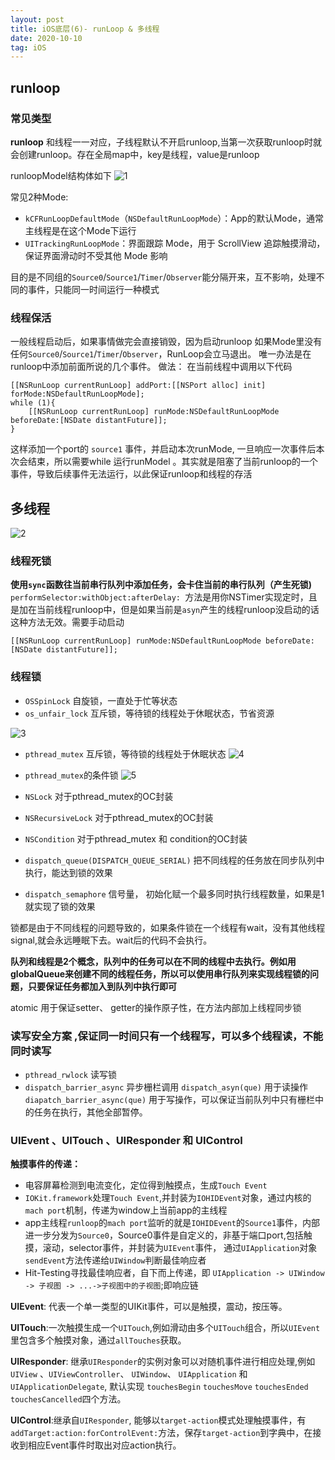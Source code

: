 ```yaml
---
layout: post
title: iOS底层(6)- runLoop & 多线程
date: 2020-10-10
tag: iOS
---
```


## runloop
### 常见类型
**runloop** 和线程一一对应，子线程默认不开启runloop,当第一次获取runloop时就会创建runloop。存在全局map中，key是线程，value是runloop

runloopModel结构体如下
![1](http://image.smartjames.cn/mweb/20201010/16023184791593.png)

常见2种Mode:
* `kCFRunLoopDefaultMode`（`NSDefaultRunLoopMode`）：App的默认Mode，通常主线程是在这个Mode下运行
* `UITrackingRunLoopMode`：界面跟踪 Mode，用于 ScrollView 追踪触摸滑动，保证界面滑动时不受其他 Mode 影响

目的是不同组的`Source0`/`Source1`/`Timer`/`Observer`能分隔开来，互不影响，处理不同的事件，只能同一时间运行一种模式

### 线程保活

一般线程启动后，如果事情做完会直接销毁，因为启动runloop 如果Mode里没有任何`Source0`/`Source1`/`Timer`/`Observer`，RunLoop会立马退出。 唯一办法是在runloop中添加前面所说的几个事件。
做法：
在当前线程中调用以下代码
```
[[NSRunLoop currentRunLoop] addPort:[[NSPort alloc] init]   forMode:NSDefaultRunLoopMode];
while (1){
    [[NSRunLoop currentRunLoop] runMode:NSDefaultRunLoopMode beforeDate:[NSDate distantFuture]];
}
```
这样添加一个port的 `source1` 事件，并启动本次runMode, 一旦响应一次事件后本次会结束，所以需要while 运行runModel 。其实就是阻塞了当前runloop的一个事件，导致后续事件无法运行，以此保证runloop和线程的存活


## 多线程
![2](http://image.smartjames.cn/mweb/20201010/16023185008204.png)

### 线程死锁
**使用`sync`函数往当前串行队列中添加任务，会卡住当前的串行队列（产生死锁)**
`performSelector:withObject:afterDelay: `方法是用你NSTimer实现定时，且是加在当前线程runloop中，但是如果当前是`asyn`产生的线程runloop没启动的话这种方法无效。需要手动启动
```
[[NSRunLoop currentRunLoop] runMode:NSDefaultRunLoopMode beforeDate:[NSDate distantFuture]];
```
### 线程锁

* `OSSpinLock` 自旋锁，一直处于忙等状态
* `os_unfair_lock` 互斥锁，等待锁的线程处于休眠状态，节省资源

![3](http://image.smartjames.cn/mweb/20201010/16023185133777.jpg)

* `pthread_mutex` 互斥锁，等待锁的线程处于休眠状态
![4](http://image.smartjames.cn/mweb/20201010/16023185345005.jpg)

* `pthread_mutex`的条件锁
![5](http://image.smartjames.cn/mweb/20201010/16023185451423.jpg)

* `NSLock`  对于pthread_mutex的OC封装
* `NSRecursiveLock`  对于pthread_mutex的OC封装
* `NSCondition`  对于pthread_mutex 和 condition的OC封装
* `dispatch_queue(DISPATCH_QUEUE_SERIAL)` 把不同线程的任务放在同步队列中执行，能达到锁的效果
* `dispatch_semaphore` 信号量， 初始化赋一个最多同时执行线程数量，如果是1就实现了锁的效果

锁都是由于不同线程的问题导致的，如果条件锁在一个线程有wait，没有其他线程signal,就会永远睡眠下去。wait后的代码不会执行。


**队列和线程是2个概念，队列中的任务可以在不同的线程中去执行。例如用globalQueue来创建不同的线程任务，所以可以使用串行队列来实现线程锁的问题，只要保证任务都加入到队列中执行即可**

atomic 用于保证setter、 getter的操作原子性，在方法内部加上线程同步锁

### 读写安全方案 ,保证同一时间只有一个线程写，可以多个线程读，不能同时读写
* `pthread_rwlock` 读写锁
* `dispatch_barrier_async` 异步栅栏调用
    `dispatch_asyn(que)` 用于读操作
    `diapatch_barrier_async(que)` 用于写操作，可以保证当前队列中只有栅栏中的任务在执行，其他全部暂停。
    
### UIEvent 、UITouch 、UIResponder 和 UIControl

**触摸事件的传递：**

- 电容屏幕检测到电流变化，定位得到触摸点，生成`Touch Event`
- `IOKit.framework`处理`Touch Event`,并封装为`IOHIDEvent`对象，通过内核的`mach port`机制，传递为window上当前app的主线程
- app主线程`runloop`的`mach port`监听的就是`IOHIDEvent`的`Source1`事件，内部进一步分发为`Source0`，Source0事件是自定义的，非基于端口port,包括触摸，滚动，selector事件，并封装为`UIEvent`事件， 通过`UIApplication`对象`sendEvent`方法传递给`UIWindow`判断最佳响应者
- Hit-Testing寻找最佳响应者，自下而上传递，即 `UIApplication -> UIWindow -> 子视图 -> ...->子视图中的子视图`;即响应链



**UIEvent**: 代表一个单一类型的UIKit事件，可以是触摸，震动，按压等。

**UITouch**:一次触摸生成一个`UITouch`,例如滑动由多个`UITouch`组合，所以`UIEvent`里包含多个触摸对象，通过`allTouches`获取。

**UIResponder**: 继承`UIResponder`的实例对象可以对随机事件进行相应处理,例如`UIView` 、`UIViewController`、 `UIWindow`、 `UIApplication` 和`UIApplicationDelegate`, 默认实现 `touchesBegin` `touchesMove` `touchesEnded` `touchesCancelled`四个方法。

**UIControl**:继承自`UIResponder`, 能够以`target-action`模式处理触摸事件，有`addTarget:action:forControlEvent:`方法，保存`target-action`到字典中，在接收到相应Event事件时取出对应action执行。





